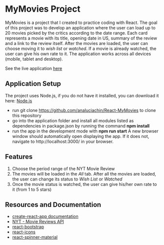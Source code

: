 # MyMovies Project

MyMovies is a project that I created to practice coding with React. The goal of this project was to develop an application where the user can load up to 20 movies picked by the critics according to the date range. Each card represents a movie with its title, opening date in US, summary of the review and a link to the review itself. After the movies are loaded, the user can choose moving it to *wish list* or *watched*. If a movie is already watched, the user can give his own rate to it. The application works across all devices (mobile, tablet and desktop).

See the live application [here]()

## Application Setup
The project uses Node.js, if you do not have it installed, you can download it here: [Node.js](https://nodejs.org/en/)

* run git clone https://github.com/analuciachin/React-MyMovies to clone this repository
* go into the application folder and install all modules listed as dependencies in package.json by running the command **npm install**
* run the app in the development mode with **npm run start**
A new browser window should automatically open displaying the app. If it does not, navigate to http://localhost:3000/ in your browser.

## Features
1. Choose the period range of the NYT Movie Review
2. The movies will be loaded in the *All* tab. After all the movies are loaded, the user can change its status to *Wish List* or *Watched*
3. Once the movie status is watched, the user can give his/her own rate to it (from 1 to 5 stars)

## Resources and Documentation
* [create-react-app documentation](https://github.com/facebook/create-react-app)
* [NYT - Movie Reviews API](https://developer.nytimes.com/docs/movie-reviews-api/1/overview)
* [react-bootstrap](https://react-bootstrap.github.io/)
* [react-icons](https://react-icons.netlify.com/#/)
* [react-spinner-material](https://www.npmjs.com/package/react-spinner-material)